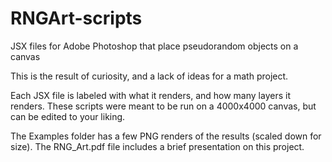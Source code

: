 # RNGArt-scripts
JSX files for Adobe Photoshop that place pseudorandom objects on a canvas

This is the result of curiosity, and a lack of ideas for a math project.

Each JSX file is labeled with what it renders, and how many layers it renders. 
These scripts were meant to be run on a 4000x4000 canvas, but can be edited to
your liking.

The Examples folder has a few PNG renders of the results (scaled down for size).
The RNG_Art.pdf file includes a brief presentation on this project.

